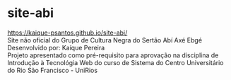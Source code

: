# site-abi
https://kaique-psantos.github.io/site-abi/ <br>
Site não oficial do Grupo de Cultura Negra do Sertão Abí Axé Ebgé <br>
Desenvolvido por: Kaíque Pereira <br>
Projeto apresentado como pré-requisito para aprovação na disciplina de Introdução à Tecnológia Web do curso de Sistema do Centro Universitário do Rio São Francisco - UniRios

